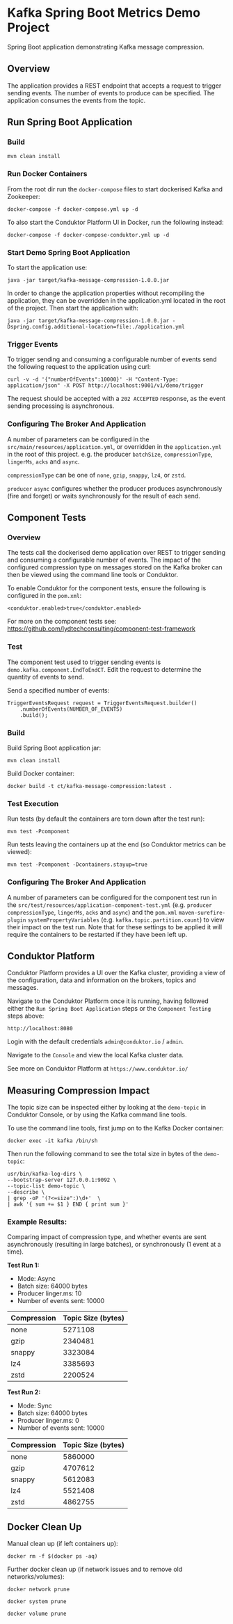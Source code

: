 # Kafka Spring Boot Metrics Demo Project

Spring Boot application demonstrating Kafka message compression.

## Overview

The application provides a REST endpoint that accepts a request to trigger sending events.  The number of events to produce can be specified.  The application consumes the events from the topic. 

## Run Spring Boot Application

### Build
```
mvn clean install
```

### Run Docker Containers

From the root dir run the `docker-compose` files to start dockerised Kafka and Zookeeper:
```
docker-compose -f docker-compose.yml up -d
```

To also start the Conduktor Platform UI in Docker, run the following instead: 
```
docker-compose -f docker-compose-conduktor.yml up -d
```

### Start Demo Spring Boot Application

To start the application use:
```
java -jar target/kafka-message-compression-1.0.0.jar
```

In order to change the application properties without recompiling the application, they can be overridden in the application.yml located in the root of the project.  Then start the application with:
```
java -jar target/kafka-message-compression-1.0.0.jar -Dspring.config.additional-location=file:./application.yml
```

### Trigger Events

To trigger sending and consuming a configurable number of events send the following request to the application using curl:

```
curl -v -d '{"numberOfEvents":10000}' -H "Content-Type: application/json" -X POST http://localhost:9001/v1/demo/trigger
```

The request should be accepted with a `202 ACCEPTED` response, as the event sending processing is asynchronous. 

### Configuring The Broker And Application

A number of parameters can be configured in the `src/main/resources/application.yml`, or overridden in the `application.yml` in the root of this project.   e.g. the producer `batchSize`, `compressionType`, `lingerMs`, `acks` and `async`.

`compressionType` can be one of `none`, `gzip`, `snappy`, `lz4`, or `zstd`.

`producer` `async` configures whether the producer produces asynchronously (fire and forget) or waits synchronously for the result of each send.

## Component Tests

### Overview

The tests call the dockerised demo application over REST to trigger sending and consuming a configurable number of events.  The impact of the configured compression type on messages stored on the Kafka broker can then be viewed using the command line tools or Conduktor. 

To enable Conduktor for the component tests, ensure the following is configured in the `pom.xml`:

```
<conduktor.enabled>true</conduktor.enabled>
```

For more on the component tests see: https://github.com/lydtechconsulting/component-test-framework

### Test

The component test used to trigger sending events is `demo.kafka.component.EndToEndCT`.  Edit the request to determine the quantity of events to send.

Send a specified number of events: 
```
TriggerEventsRequest request = TriggerEventsRequest.builder()
    .numberOfEvents(NUMBER_OF_EVENTS)
    .build();
```

### Build

Build Spring Boot application jar:
```
mvn clean install
```

Build Docker container:
```
docker build -t ct/kafka-message-compression:latest .
```

### Test Execution

Run tests (by default the containers are torn down after the test run):
```
mvn test -Pcomponent
```

Run tests leaving the containers up at the end (so Conduktor metrics can be viewed):
```
mvn test -Pcomponent -Dcontainers.stayup=true
```

### Configuring The Broker And Application

A number of parameters can be configured for the component test run in the `src/test/resources/application-component-test.yml` (e.g. `producer` `compressionType`, `lingerMs`, `acks` and `async`) and the `pom.xml` `maven-surefire-plugin` `systemPropertyVariables` (e.g. `kafka.topic.partition.count`) to view their impact on the test run.  Note that for these settings to be applied it will require the containers to be restarted if they have been left up.

## Conduktor Platform

Conduktor Platform provides a UI over the Kafka cluster, providing a view of the configuration, data and information on the brokers, topics and messages.

Navigate to the Conduktor Platform once it is running, having followed either the `Run Spring Boot Application` steps or the `Component Testing` steps above:
```
http://localhost:8080
```

Login with the default credentials `admin@conduktor.io` / `admin`.

Navigate to the `Console` and view the local Kafka cluster data.

See more on Conduktor Platform at `https://www.conduktor.io/`

## Measuring Compression Impact

The topic size can be inspected either by looking at the `demo-topic` in Conduktor Console, or by using the Kafka command line tools.

To use the command line tools, first jump on to the Kafka Docker container: 
```
docker exec -it kafka /bin/sh
```

Then run the following command to see the total size in bytes of the `demo-topic`:
```
usr/bin/kafka-log-dirs \
--bootstrap-server 127.0.0.1:9092 \
--topic-list demo-topic \
--describe \
| grep -oP '(?<=size":)\d+'  \
| awk '{ sum += $1 } END { print sum }'
```

### Example Results:

Comparing impact of compression type, and whether events are sent asynchronously (resulting in large batches), or synchronously (1 event at a time). 

**Test Run 1:**

- Mode: Async
- Batch size: 64000 bytes
- Producer linger.ms: 10
- Number of events sent: 10000

|Compression| Topic Size (bytes) |
|---|-----|
|none| 5271108 |
|gzip| 2340481 |
|snappy| 3323084 |
|lz4| 3385693 |
|zstd| 2200524 |

**Test Run 2:**

- Mode: Sync
- Batch size: 64000 bytes
- Producer linger.ms: 0
- Number of events sent: 10000

|Compression| Topic Size (bytes) |
|---|-----|
|none| 5860000 |
|gzip| 4707612 |
|snappy| 5612083 |
|lz4| 5521408 |
|zstd| 4862755 |

## Docker Clean Up

Manual clean up (if left containers up):
```
docker rm -f $(docker ps -aq)
```

Further docker clean up (if network issues and to remove old networks/volumes):
```
docker network prune

docker system prune

docker volume prune
```
